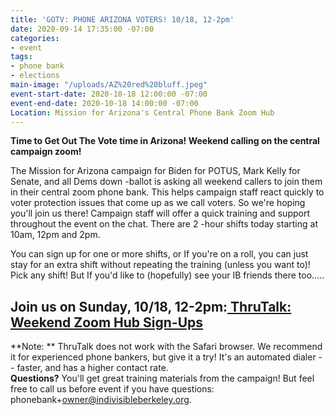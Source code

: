 ```yaml
---
title: 'GOTV: PHONE ARIZONA VOTERS! 10/18, 12-2pm'
date: 2020-09-14 17:35:00 -07:00
categories:
- event
tags:
- phone bank
- elections
main-image: "/uploads/AZ%20red%20bluff.jpeg"
event-start-date: 2020-10-18 12:00:00 -07:00
event-end-date: 2020-10-18 14:00:00 -07:00
Location: Mission for Arizona's Central Phone Bank Zoom Hub
---
```


**Time to Get Out The Vote time in Arizona!    Weekend calling on the central campaign zoom!**

The Mission for Arizona campaign for Biden for POTUS, Mark Kelly for Senate, and all Dems down -ballot is asking all weekend callers to join them in their central zoom phone bank.  This helps campaign staff react quickly to voter protection issues that come up as we call voters.  So we're hoping you'll join us there!  Campaign staff will offer a quick training and support throughout the event on the chat. There are 2 -hour shifts today starting at  10am, 12pm and 2pm.  

You can sign up for one or more shifts, or If you're on a roll, you can just stay for an extra shift without repeating the training (unless you want to)! Pick any shift! But If you'd like to (hopefully) see your IB friends there too.....

## **Join us on Sunday, 10/18, 12-2pm:[ ThruTalk: Weekend Zoom Hub Sign-Ups](https://www.mobilize.us/missionforaz/event/312513/)**

**Note: ** ThruTalk does not work with the Safari browser. We recommend it for experienced  phone bankers, but give it a try! It's an automated dialer -- faster, and has a higher contact rate.\
**Questions?** You'll get great training materials from the campaign! But feel free to call us before event if you have questions: phonebank\+owner@indivisibleberkeley.org.